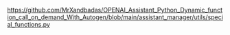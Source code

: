 https://github.com/MrXandbadas/OPENAI_Assistant_Python_Dynamic_function_call_on_demand_With_Autogen/blob/main/assistant_manager/utils/special_functions.py
